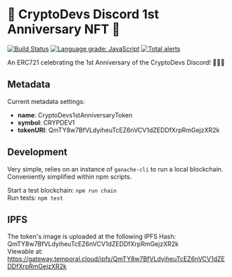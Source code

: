 # :tada: CryptoDevs Discord 1st Anniversary NFT :tada:
[![Build Status](https://travis-ci.org/CryptoDevsDiscord/CryptoDevs-Discord-1st-Anniversary-NFT.svg?branch=master)](https://travis-ci.org/CryptoDevsDiscord/CryptoDevs-Discord-1st-Anniversary-NFT)
[![Language grade: JavaScript](https://img.shields.io/lgtm/grade/javascript/g/CryptoDevsDiscord/CryptoDevs-Discord-1st-Anniversary-NFT.svg?logo=lgtm&logoWidth=18)](https://lgtm.com/projects/g/CryptoDevsDiscord/CryptoDevs-Discord-1st-Anniversary-NFT/context:javascript)
[![Total alerts](https://img.shields.io/lgtm/alerts/g/CryptoDevsDiscord/CryptoDevs-Discord-1st-Anniversary-NFT.svg?logo=lgtm&logoWidth=18)](https://lgtm.com/projects/g/CryptoDevsDiscord/CryptoDevs-Discord-1st-Anniversary-NFT/alerts/)

An ERC721 celebrating the 1st Anniversary of the CryptoDevs Discord! :tada::tada::tada:

## Metadata

Current metadata settings:
* **name**: CryptoDevs1stAnniversaryToken
* **symbol**: CRYPDEV1
* **tokenURI**: QmTY8w7BfVLdyiheuTcEZ6nVCV1dZEDDfXrpRmGejzXR2k

## Development

Very simple, relies on an instance of `ganache-cli` to run a local blockchain. Conveniently simplified within npm scripts.

Start a test blockchain: `npm run chain` <br>
Run tests: `npm test`

## IPFS

The token's image is uploaded at the following IPFS Hash: QmTY8w7BfVLdyiheuTcEZ6nVCV1dZEDDfXrpRmGejzXR2k<br>
Viewable at: https://gateway.temporal.cloud/ipfs/QmTY8w7BfVLdyiheuTcEZ6nVCV1dZEDDfXrpRmGejzXR2k

